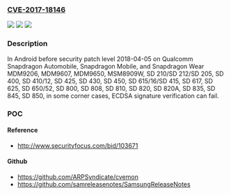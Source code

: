 ### [CVE-2017-18146](https://cve.mitre.org/cgi-bin/cvename.cgi?name=CVE-2017-18146)
![](https://img.shields.io/static/v1?label=Product&message=Snapdragon%20Automobile%2C%20Snapdragon%20Mobile%2C%20Snapdragon%20Wear&color=blue)
![](https://img.shields.io/static/v1?label=Version&message=n%2Fa&color=blue)
![](https://img.shields.io/static/v1?label=Vulnerability&message=Cryptographic%20Issues%20in%20Core&color=brighgreen)

### Description

In Android before security patch level 2018-04-05 on Qualcomm Snapdragon Automobile, Snapdragon Mobile, and Snapdragon Wear MDM9206, MDM9607, MDM9650, MSM8909W, SD 210/SD 212/SD 205, SD 400, SD 410/12, SD 425, SD 430, SD 450, SD 615/16/SD 415, SD 617, SD 625, SD 650/52, SD 800, SD 808, SD 810, SD 820, SD 820A, SD 835, SD 845, SD 850, in some corner cases, ECDSA signature verification can fail.

### POC

#### Reference
- http://www.securityfocus.com/bid/103671

#### Github
- https://github.com/ARPSyndicate/cvemon
- https://github.com/samreleasenotes/SamsungReleaseNotes

